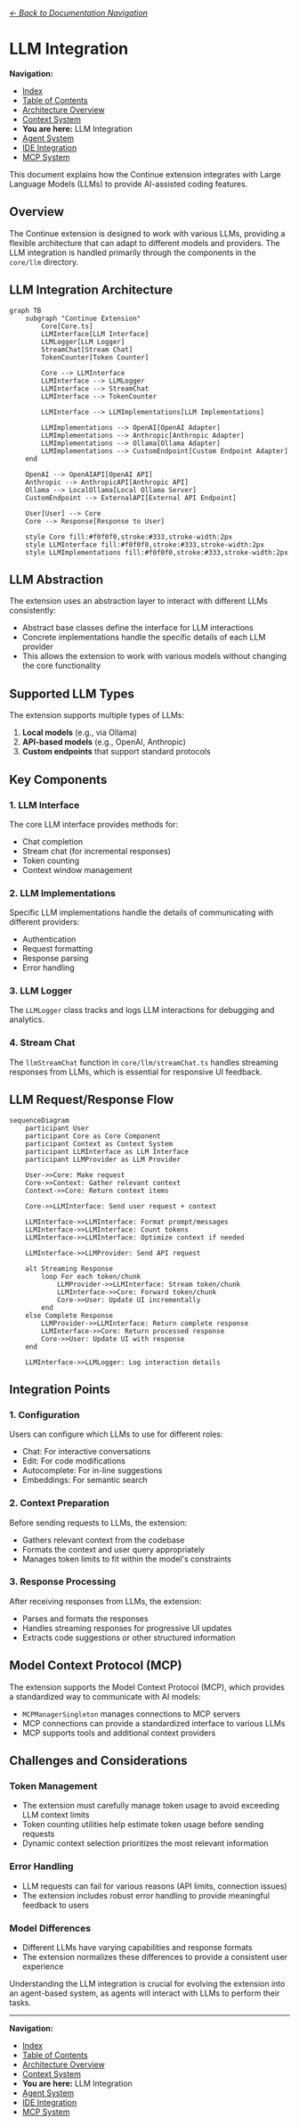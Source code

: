 _[← Back to Documentation Navigation](../navigation.md)_

# LLM Integration

**Navigation:**
- [Index](../index.md)
- [Table of Contents](../table-of-contents.md)
- [Architecture Overview](overview.md)
- [Context System](context-system.md)
- **You are here:** LLM Integration
- [Agent System](agent-system.md)
- [IDE Integration](ide-integration.md)
- [MCP System](mcp-system.md)

This document explains how the Continue extension integrates with Large Language Models (LLMs) to provide AI-assisted coding features.

## Overview

The Continue extension is designed to work with various LLMs, providing a flexible architecture that can adapt to different models and providers. The LLM integration is handled primarily through the components in the `core/llm` directory.

## LLM Integration Architecture

```mermaid
graph TB
    subgraph "Continue Extension"
        Core[Core.ts]
        LLMInterface[LLM Interface]
        LLMLogger[LLM Logger]
        StreamChat[Stream Chat]
        TokenCounter[Token Counter]
        
        Core --> LLMInterface
        LLMInterface --> LLMLogger
        LLMInterface --> StreamChat
        LLMInterface --> TokenCounter
        
        LLMInterface --> LLMImplementations[LLM Implementations]
        
        LLMImplementations --> OpenAI[OpenAI Adapter]
        LLMImplementations --> Anthropic[Anthropic Adapter]
        LLMImplementations --> Ollama[Ollama Adapter]
        LLMImplementations --> CustomEndpoint[Custom Endpoint Adapter]
    end
    
    OpenAI --> OpenAIAPI[OpenAI API]
    Anthropic --> AnthropicAPI[Anthropic API]
    Ollama --> LocalOllama[Local Ollama Server]
    CustomEndpoint --> ExternalAPI[External API Endpoint]
    
    User[User] --> Core
    Core --> Response[Response to User]
    
    style Core fill:#f0f0f0,stroke:#333,stroke-width:2px
    style LLMInterface fill:#f0f0f0,stroke:#333,stroke-width:2px
    style LLMImplementations fill:#f0f0f0,stroke:#333,stroke-width:2px
```

## LLM Abstraction

The extension uses an abstraction layer to interact with different LLMs consistently:

- Abstract base classes define the interface for LLM interactions
- Concrete implementations handle the specific details of each LLM provider
- This allows the extension to work with various models without changing the core functionality

## Supported LLM Types

The extension supports multiple types of LLMs:

1. **Local models** (e.g., via Ollama)
2. **API-based models** (e.g., OpenAI, Anthropic)
3. **Custom endpoints** that support standard protocols

## Key Components

### 1. LLM Interface

The core LLM interface provides methods for:
- Chat completion
- Stream chat (for incremental responses)
- Token counting
- Context window management

### 2. LLM Implementations

Specific LLM implementations handle the details of communicating with different providers:
- Authentication
- Request formatting
- Response parsing
- Error handling

### 3. LLM Logger

The `LLMLogger` class tracks and logs LLM interactions for debugging and analytics.

### 4. Stream Chat

The `llmStreamChat` function in `core/llm/streamChat.ts` handles streaming responses from LLMs, which is essential for responsive UI feedback.

## LLM Request/Response Flow

```mermaid
sequenceDiagram
    participant User
    participant Core as Core Component
    participant Context as Context System
    participant LLMInterface as LLM Interface
    participant LLMProvider as LLM Provider
    
    User->>Core: Make request
    Core->>Context: Gather relevant context
    Context->>Core: Return context items
    
    Core->>LLMInterface: Send user request + context
    
    LLMInterface->>LLMInterface: Format prompt/messages
    LLMInterface->>LLMInterface: Count tokens
    LLMInterface->>LLMInterface: Optimize context if needed
    
    LLMInterface->>LLMProvider: Send API request
    
    alt Streaming Response
        loop For each token/chunk
            LLMProvider->>LLMInterface: Stream token/chunk
            LLMInterface->>Core: Forward token/chunk
            Core->>User: Update UI incrementally
        end
    else Complete Response
        LLMProvider->>LLMInterface: Return complete response
        LLMInterface->>Core: Return processed response
        Core->>User: Update UI with response
    end
    
    LLMInterface->>LLMLogger: Log interaction details
```

## Integration Points

### 1. Configuration

Users can configure which LLMs to use for different roles:
- Chat: For interactive conversations
- Edit: For code modifications
- Autocomplete: For in-line suggestions
- Embeddings: For semantic search

### 2. Context Preparation

Before sending requests to LLMs, the extension:
- Gathers relevant context from the codebase
- Formats the context and user query appropriately
- Manages token limits to fit within the model's constraints

### 3. Response Processing

After receiving responses from LLMs, the extension:
- Parses and formats the responses
- Handles streaming responses for progressive UI updates
- Extracts code suggestions or other structured information

## Model Context Protocol (MCP)

The extension supports the Model Context Protocol (MCP), which provides a standardized way to communicate with AI models:

- `MCPManagerSingleton` manages connections to MCP servers
- MCP connections can provide a standardized interface to various LLMs
- MCP supports tools and additional context providers

## Challenges and Considerations

### Token Management

- The extension must carefully manage token usage to avoid exceeding LLM context limits
- Token counting utilities help estimate token usage before sending requests
- Dynamic context selection prioritizes the most relevant information

### Error Handling

- LLM requests can fail for various reasons (API limits, connection issues)
- The extension includes robust error handling to provide meaningful feedback to users

### Model Differences

- Different LLMs have varying capabilities and response formats
- The extension normalizes these differences to provide a consistent user experience

Understanding the LLM integration is crucial for evolving the extension into an agent-based system, as agents will interact with LLMs to perform their tasks.

---

**Navigation:**
- [Index](../index.md)
- [Table of Contents](../table-of-contents.md)
- [Architecture Overview](overview.md)
- [Context System](context-system.md)
- **You are here:** LLM Integration
- [Agent System](agent-system.md)
- [IDE Integration](ide-integration.md)
- [MCP System](mcp-system.md) 